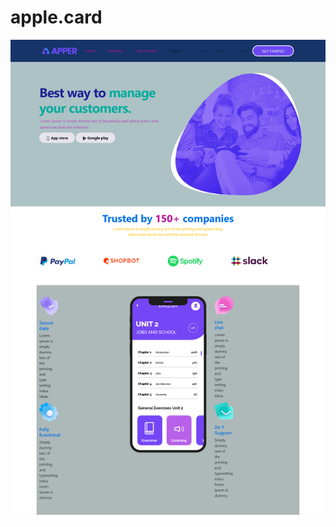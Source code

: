 # apple.card
![](https://github.com/mshabana0/apple.card/blob/main/FireShot%20Capture%20007%20-%20Apple-Card%20-%20.png)
